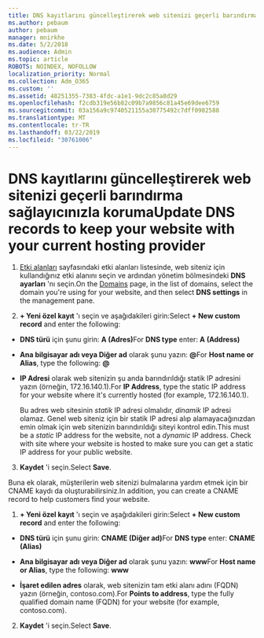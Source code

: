```yaml
---
title: DNS kayıtlarını güncelleştirerek web sitenizi geçerli barındırma sağlayıcınızla koruma
ms.author: pebaum
author: pebaum
manager: mnirkhe
ms.date: 5/2/2018
ms.audience: Admin
ms.topic: article
ROBOTS: NOINDEX, NOFOLLOW
localization_priority: Normal
ms.collection: Adm_O365
ms.custom: ''
ms.assetid: 48251355-7383-4fdc-a1e1-9dc2c85a8d29
ms.openlocfilehash: f2cdb319e56b82c09b7a9856c81a45e69dee6759
ms.sourcegitcommit: 03a156a9c9740521155a30775492c7dff0982588
ms.translationtype: MT
ms.contentlocale: tr-TR
ms.lasthandoff: 03/22/2019
ms.locfileid: "30761006"
---
```

# <a name="update-dns-records-to-keep-your-website-with-your-current-hosting-provider"></a><span data-ttu-id="5e763-102">DNS kayıtlarını güncelleştirerek web sitenizi geçerli barındırma sağlayıcınızla koruma</span><span class="sxs-lookup"><span data-stu-id="5e763-102">Update DNS records to keep your website with your current hosting provider</span></span>

1. <span data-ttu-id="5e763-103">[Etki alanları](https://portal.office.com/adminportal/home#/Domains) sayfasındaki etki alanları listesinde, web siteniz için kullandığınız etki alanını seçin ve ardından yönetim bölmesindeki **DNS ayarları** 'nı seçin.</span><span class="sxs-lookup"><span data-stu-id="5e763-103">On the [Domains](https://portal.office.com/adminportal/home#/Domains) page, in the list of domains, select the domain you're using for your website, and then select **DNS settings** in the management pane.</span></span> 
    
2. <span data-ttu-id="5e763-104">**+ Yeni özel kayıt** 'ı seçin ve aşağıdakileri girin:</span><span class="sxs-lookup"><span data-stu-id="5e763-104">Select **+ New custom record** and enter the following:</span></span> 
    
  - <span data-ttu-id="5e763-105">**DNS türü** için şunu girin: **A (Adres)**</span><span class="sxs-lookup"><span data-stu-id="5e763-105">For **DNS type** enter: **A (Address)**</span></span>
    
  - <span data-ttu-id="5e763-106">**Ana bilgisayar adı veya Diğer ad** olarak şunu yazın: **@**</span><span class="sxs-lookup"><span data-stu-id="5e763-106">For **Host name or Alias**, type the following: **@**</span></span>
    
  - <span data-ttu-id="5e763-107">**IP Adresi** olarak web sitenizin şu anda barındırıldığı statik IP adresini yazın (örneğin, 172.16.140.1).</span><span class="sxs-lookup"><span data-stu-id="5e763-107">For **IP Address**, type the static IP address for your website where it's currently hosted (for example, 172.16.140.1).</span></span> 
    
    <span data-ttu-id="5e763-p101">Bu adres web sitesinin  *statik*  IP adresi olmalıdır,  *dinamik*  IP adresi olamaz. Genel web siteniz için bir statik IP adresi alıp alamayacağınızdan emin olmak için web sitenizin barındırıldığı siteyi kontrol edin.</span><span class="sxs-lookup"><span data-stu-id="5e763-p101">This must be a  *static*  IP address for the website, not a  *dynamic*  IP address. Check with site where your website is hosted to make sure you can get a static IP address for your public website.</span></span> 
    
3. <span data-ttu-id="5e763-110">**Kaydet** 'i seçin.</span><span class="sxs-lookup"><span data-stu-id="5e763-110">Select **Save**.</span></span> 
    
<span data-ttu-id="5e763-111">Buna ek olarak, müşterilerin web sitenizi bulmalarına yardım etmek için bir CNAME kaydı da oluşturabilirsiniz.</span><span class="sxs-lookup"><span data-stu-id="5e763-111">In addition, you can create a CNAME record to help customers find your website.</span></span>
  
1. <span data-ttu-id="5e763-112">**+ Yeni özel kayıt** 'ı seçin ve aşağıdakileri girin:</span><span class="sxs-lookup"><span data-stu-id="5e763-112">Select **+ New custom record** and enter the following:</span></span> 
    
  - <span data-ttu-id="5e763-113">**DNS türü** için şunu girin: **CNAME (Diğer ad)**</span><span class="sxs-lookup"><span data-stu-id="5e763-113">For **DNS type** enter: **CNAME (Alias)**</span></span>
    
  - <span data-ttu-id="5e763-114">**Ana bilgisayar adı veya Diğer ad** olarak şunu yazın: **www**</span><span class="sxs-lookup"><span data-stu-id="5e763-114">For **Host name or Alias**, type the following: **www**</span></span>
    
  - <span data-ttu-id="5e763-115">**İşaret edilen adres** olarak, web sitenizin tam etki alanı adını (FQDN) yazın (örneğin, contoso.com).</span><span class="sxs-lookup"><span data-stu-id="5e763-115">For **Points to address**, type the fully qualified domain name (FQDN) for your website (for example, contoso.com).</span></span> 
    
2. <span data-ttu-id="5e763-116">**Kaydet** 'i seçin.</span><span class="sxs-lookup"><span data-stu-id="5e763-116">Select **Save**.</span></span> 
    

